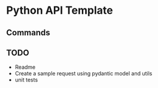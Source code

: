# Python API Template

## Commands

## TODO
- Readme
- Create a sample request using pydantic model and utils
- unit tests
